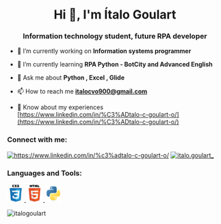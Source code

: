<h1 align="center">Hi 👋, I'm Ítalo Goulart</h1>
<h3 align="center">Information technology student, future RPA developer</h3>

- 🔭 I’m currently working on **Information systems programmer**

- 🌱 I’m currently learning **RPA Python - BotCity and Advanced English**

- 💬 Ask me about **Python , Excel , Glide**

- 📫 How to reach me **italocvo900@gmail.com**

- 📄 Know about my experiences [https://www.linkedin.com/in/%C3%ADtalo-c-goulart-o/](https://www.linkedin.com/in/%C3%ADtalo-c-goulart-o/)

<h3 align="left">Connect with me:</h3>
<p align="left">
<a href="https://linkedin.com/in/https://www.linkedin.com/in/%c3%adtalo-c-goulart-o/" target="blank"><img align="center" src="https://raw.githubusercontent.com/rahuldkjain/github-profile-readme-generator/master/src/images/icons/Social/linked-in-alt.svg" alt="https://www.linkedin.com/in/%c3%adtalo-c-goulart-o/" height="30" width="40" /></a>
<a href="https://instagram.com/italo.goulart_" target="blank"><img align="center" src="https://raw.githubusercontent.com/rahuldkjain/github-profile-readme-generator/master/src/images/icons/Social/instagram.svg" alt="italo.goulart_" height="30" width="40" /></a>
</p>

<h3 align="left">Languages and Tools:</h3>
<p align="left"> <a href="https://www.w3schools.com/css/" target="_blank" rel="noreferrer"> <img src="https://raw.githubusercontent.com/devicons/devicon/master/icons/css3/css3-original-wordmark.svg" alt="css3" width="40" height="40"/> </a> <a href="https://www.w3.org/html/" target="_blank" rel="noreferrer"> <img src="https://raw.githubusercontent.com/devicons/devicon/master/icons/html5/html5-original-wordmark.svg" alt="html5" width="40" height="40"/> </a> <a href="https://www.python.org" target="_blank" rel="noreferrer"> <img src="https://raw.githubusercontent.com/devicons/devicon/master/icons/python/python-original.svg" alt="python" width="40" height="40"/> </a> </p>

<p><img align="center" src="https://github-readme-stats.vercel.app/api/top-langs?username=italogoulart&show_icons=true&locale=en&layout=compact" alt="italogoulart" /></p>


<!---
- 👋 Hi, I’m Ítalo Goulart
- 👀 I’m interested in ...
- 🌱 I’m currently learning ...
- 💞️ I’m looking to collaborate on ...
- 📫 How to reach me ...
- 😄 Pronouns: ...
- ⚡ Fun fact: ...

<!---
italogoulart/italogoulart is a ✨ special ✨ repository because its `README.md` (this file) appears on your GitHub profile.
You can click the Preview link to take a look at your changes.
--->
